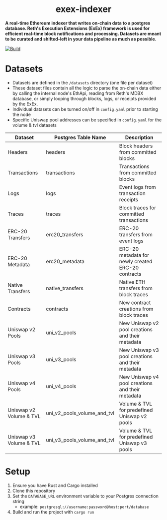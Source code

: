 # <h1 align="center">exex-indexer</h1>

**A real-time Ethereum indexer that writes on-chain data to a postgres database.
Reth's Execution Extensions (ExEx) framework is used for efficient real-time block notifications and processing.
Datasets are meant to be curated and shifted-left in your data pipeline as much as possible.**

[![Build](https://github.com/gibz104/exex-indexer-priv/actions/workflows/build.yml/badge.svg)](https://github.com/gibz104/exex-indexer-priv/actions/workflows/build.yml)

# Datasets

- Datasets are defined in the `/datasets` directory (one file per dataset)
- These dataset files contain all the logic to parse the on-chain data either by calling the internal node's EthApi, 
  reading from Reth's MDBX database, or simply looping through blocks, logs, or receipts provided by the ExEx.
- Individual datasets can be turned on/off in `config.yaml` prior to starting the node
- Specific Uniswap pool addresses can be specified in `config.yaml` for the volume & tvl datasets

| Dataset                 | Postgres Table Name         | Description                                        |
|-------------------------|-----------------------------|----------------------------------------------------|
| Headers                 | headers                     | Block headers from committed blocks                |
| Transactions            | transactions                | Transactions from committed blocks                 |
| Logs                    | logs                        | Event logs from transaction receipts               |
| Traces                  | traces                      | Block traces for committed transactions            |
| ERC-20 Transfers        | erc20_transfers             | ERC-20 transfers from event logs                   |
| ERC-20 Metadata         | erc20_metadata              | ERC-20 metadata for newly created ERC-20 contracts |
| Native Transfers        | native_transfers            | Native ETH transfers from block traces             |
| Contracts               | contracts                   | New contract creations from block traces           |
| Uniswap v2 Pools        | uni_v2_pools                | New Uniswap v2 pool creations and their metadata   |
| Uniswap v3 Pools        | uni_v3_pools                | New Uniswap v3 pool creations and their metadata   |
| Uniswap v4 Pools        | uni_v4_pools                | New Uniswap v4 pool creations and their metadata   |
| Uniswap v2 Volume & TVL | uni_v2_pools_volume_and_tvl | Volume & TVL for predefined Uniswap v2 pools       |
| Uniswap v3 Volume & TVL | uni_v3_pools_volume_and_tvl | Volume & TVL for predefined Uniswap v3 pools       |

# Setup

1. Ensure you have Rust and Cargo installed
2. Clone this repository
3. Set the `DATABASE_URL` environment variable to your Postgres connection string
    * example: `postgresql://username:password@host:port/database`
4. Build and run the project with `cargo run`

